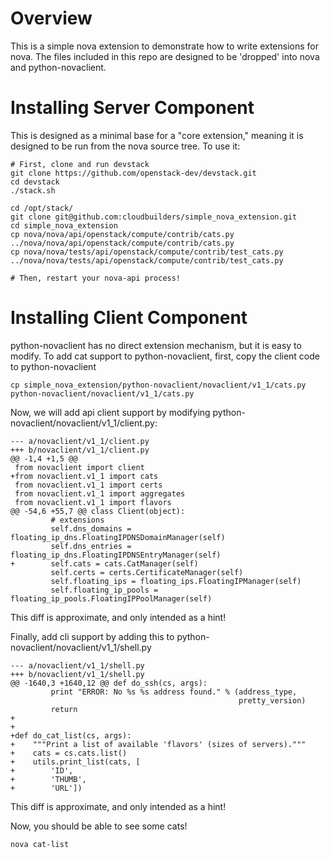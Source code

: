 Overview
========
This is a simple nova extension to demonstrate how to write extensions for
nova.  The files included in this repo are designed to be 'dropped' into nova
and python-novaclient.

Installing Server Component
===========================
This is designed as a minimal base for a "core extension," meaning it is
designed to be run from the nova source tree.  To use it:

    # First, clone and run devstack
    git clone https://github.com/openstack-dev/devstack.git
    cd devstack
    ./stack.sh

    cd /opt/stack/
    git clone git@github.com:cloudbuilders/simple_nova_extension.git
    cd simple_nova_extension
    cp nova/nova/api/openstack/compute/contrib/cats.py ../nova/nova/api/openstack/compute/contrib/cats.py
    cp nova/nova/tests/api/openstack/compute/contrib/test_cats.py ../nova/nova/tests/api/openstack/compute/contrib/test_cats.py

    # Then, restart your nova-api process!

Installing Client Component
===========================
python-novaclient has no direct extension mechanism, but it
is easy to modify.  To add cat support to python-novaclient,
first, copy the client code to python-novaclient

    cp simple_nova_extension/python-novaclient/novaclient/v1_1/cats.py python-novaclient/novaclient/v1_1/cats.py

Now, we will add api client support by modifying python-novaclient/novaclient/v1_1/client.py:

    --- a/novaclient/v1_1/client.py
    +++ b/novaclient/v1_1/client.py
    @@ -1,4 +1,5 @@
     from novaclient import client
    +from novaclient.v1_1 import cats
     from novaclient.v1_1 import certs
     from novaclient.v1_1 import aggregates
     from novaclient.v1_1 import flavors
    @@ -54,6 +55,7 @@ class Client(object):
             # extensions
             self.dns_domains = floating_ip_dns.FloatingIPDNSDomainManager(self)
             self.dns_entries = floating_ip_dns.FloatingIPDNSEntryManager(self)
    +        self.cats = cats.CatManager(self)
             self.certs = certs.CertificateManager(self)
             self.floating_ips = floating_ips.FloatingIPManager(self)
             self.floating_ip_pools = floating_ip_pools.FloatingIPPoolManager(self)

This diff is approximate, and only intended as a hint!

Finally, add cli support by adding this to python-novaclient/novaclient/v1_1/shell.py

    --- a/novaclient/v1_1/shell.py
    +++ b/novaclient/v1_1/shell.py
    @@ -1640,3 +1640,12 @@ def do_ssh(cs, args):
             print "ERROR: No %s %s address found." % (address_type,
                                                       pretty_version)
             return
    +
    +
    +def do_cat_list(cs, args):
    +    """Print a list of available 'flavors' (sizes of servers)."""
    +    cats = cs.cats.list()
    +    utils.print_list(cats, [
    +        'ID',
    +        'THUMB',
    +        'URL'])

This diff is approximate, and only intended as a hint!

Now, you should be able to see some cats!

    nova cat-list
